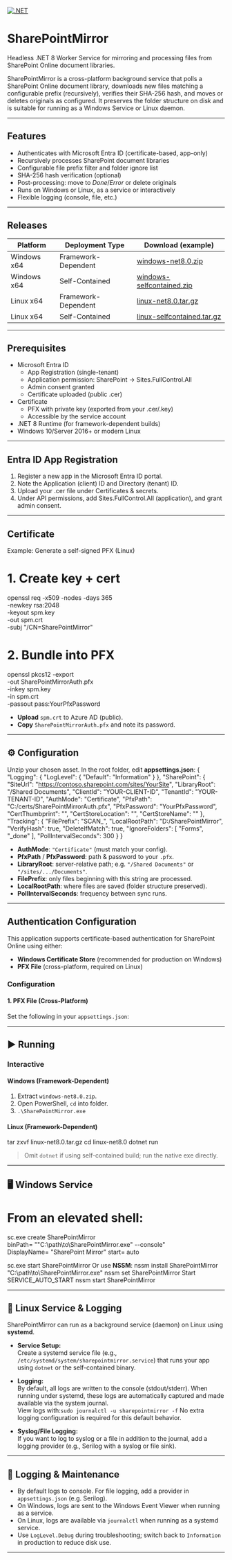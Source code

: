 [![.NET](https://github.com/hashara256/SharePointMirror/actions/workflows/dotnet.yml/badge.svg)](https://github.com/hashara256/SharePointMirror/actions/workflows/dotnet.yml)

# SharePointMirror

Headless .NET 8 Worker Service for mirroring and processing files from SharePoint Online document libraries.

SharePointMirror is a cross-platform background service that polls a SharePoint Online document library, downloads new files matching a configurable prefix (recursively), verifies their SHA-256 hash, and moves or deletes originals as configured. It preserves the folder structure on disk and is suitable for running as a Windows Service or Linux daemon.

---

## Features

- Authenticates with Microsoft Entra ID (certificate-based, app-only)
- Recursively processes SharePoint document libraries
- Configurable file prefix filter and folder ignore list
- SHA-256 hash verification (optional)
- Post-processing: move to _Done_/_Error_ or delete originals
- Runs on Windows or Linux, as a service or interactively
- Flexible logging (console, file, etc.)

---

## Releases

| Platform       | Deployment Type       | Download (example)                                  |
| -------------- | --------------------- | --------------------------------------------------- |
| Windows x64    | Framework-Dependent   | [windows-net8.0.zip](#)                             |
| Windows x64    | Self-Contained        | [windows-selfcontained.zip](#)                      |
| Linux x64      | Framework-Dependent   | [linux-net8.0.tar.gz](#)                            |
| Linux x64      | Self-Contained        | [linux-selfcontained.tar.gz](#)                     |

---

## Prerequisites

- Microsoft Entra ID
  - App Registration (single-tenant)
  - Application permission: SharePoint → Sites.FullControl.All
  - Admin consent granted
  - Certificate uploaded (public .cer)
- Certificate
  - PFX with private key (exported from your .cer/.key)
  - Accessible by the service account
- .NET 8 Runtime (for framework-dependent builds)
- Windows 10/Server 2016+ or modern Linux

---

## Entra ID App Registration

1. Register a new app in the Microsoft Entra ID portal.
2. Note the Application (client) ID and Directory (tenant) ID.
3. Upload your .cer file under Certificates & secrets.
4. Under API permissions, add Sites.FullControl.All (application), and grant admin consent.

---

## Certificate

Example: Generate a self-signed PFX (Linux)
# 1. Create key + cert
openssl req -x509 -nodes -days 365 \
  -newkey rsa:2048 \
  -keyout spm.key \
  -out spm.crt \
  -subj "/CN=SharePointMirror"

# 2. Bundle into PFX
openssl pkcs12 -export \
  -out SharePointMirrorAuth.pfx \
  -inkey spm.key \
  -in spm.crt \
  -passout pass:YourPfxPassword
* **Upload** `spm.crt` to Azure AD (public).
* **Copy** `SharePointMirrorAuth.pfx` and note its password.

---

## ⚙️ Configuration

Unzip your chosen asset. In the root folder, edit **appsettings.json**:
{
  "Logging": {
    "LogLevel": { "Default": "Information" }
  },
  "SharePoint": {
    "SiteUrl":     "https://contoso.sharepoint.com/sites/YourSite",
    "LibraryRoot": "/Shared Documents",
    "ClientId":    "YOUR-CLIENT-ID",
    "TenantId":    "YOUR-TENANT-ID",
    "AuthMode":    "Certificate",
    "PfxPath":     "C:/certs/SharePointMirrorAuth.pfx",
    "PfxPassword": "YourPfxPassword",
    "CertThumbprint": "",
    "CertStoreLocation": "",
    "CertStoreName":  ""
  },
  "Tracking": {
    "FilePrefix":          "SCAN_",
    "LocalRootPath":       "D:/SharePointMirror",
    "VerifyHash":          true,
    "DeleteIfMatch":       true,
    "IgnoreFolders":       [ "Forms", "_done" ],
    "PollIntervalSeconds": 300
  }
}
* **AuthMode**: `"Certificate"` (must match your config).
* **PfxPath** / **PfxPassword**: path & password to your `.pfx`.
* **LibraryRoot**: server-relative path; e.g. `"/Shared Documents"` or `"/sites/.../Documents"`.
* **FilePrefix**: only files beginning with this string are processed.
* **LocalRootPath**: where files are saved (folder structure preserved).
* **PollIntervalSeconds**: frequency between sync runs.

---

## Authentication Configuration

This application supports certificate-based authentication for SharePoint Online using either:

- **Windows Certificate Store** (recommended for production on Windows)
- **PFX File** (cross-platform, required on Linux)

### Configuration

#### 1. PFX File (Cross-Platform)

Set the following in your `appsettings.json`:

---

## ▶️ Running

### Interactive

#### Windows (Framework-Dependent)

1. Extract `windows-net8.0.zip`.
2. Open PowerShell, `cd` into folder.
3. `.\SharePointMirror.exe`

#### Linux (Framework-Dependent)
tar zxvf linux-net8.0.tar.gz
cd linux-net8.0
dotnet run
> Omit `dotnet` if using self-contained build; run the native exe directly.

---

## 🖥️ Windows Service

# From an elevated shell:
sc.exe create SharePointMirror \
  binPath= "\"C:\path\to\SharePointMirror.exe\" --console" \
  DisplayName= "SharePoint Mirror" start= auto

sc.exe start SharePointMirror
Or use **NSSM**:
nssm install SharePointMirror "C:\path\to\SharePointMirror.exe"
nssm set SharePointMirror Start SERVICE_AUTO_START
nssm start SharePointMirror

---

## 🐧 Linux Service & Logging

SharePointMirror can run as a background service (daemon) on Linux using **systemd**.

- **Service Setup:**  
  Create a systemd service file (e.g., `/etc/systemd/system/sharepointmirror.service`) that runs your app using `dotnet` or the self-contained binary.

- **Logging:**  
  By default, all logs are written to the console (stdout/stderr). When running under systemd, these logs are automatically captured and made available via the system journal.  
  View logs with:`sudo journalctl -u sharepointmirror -f`
No extra logging configuration is required for this default behavior.

- **Syslog/File Logging:**  
  If you want to log to syslog or a file in addition to the journal, add a logging provider (e.g., Serilog with a syslog or file sink).

---

## 📖 Logging & Maintenance

* By default logs to console. For file logging, add a provider in `appsettings.json` (e.g. Serilog).
* On Windows, logs are sent to the Windows Event Viewer when running as a service.
* On Linux, logs are available via `journalctl` when running as a systemd service.
* Use `LogLevel.Debug` during troubleshooting; switch back to `Information` in production to reduce disk use.

---